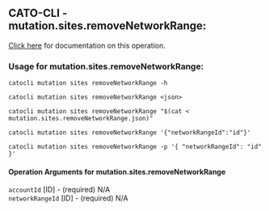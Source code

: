 
## CATO-CLI - mutation.sites.removeNetworkRange:
[Click here](https://api.catonetworks.com/documentation/#mutation-mutation.sites.removeNetworkRange) for documentation on this operation.

### Usage for mutation.sites.removeNetworkRange:

`catocli mutation sites removeNetworkRange -h`

`catocli mutation sites removeNetworkRange <json>`

`catocli mutation sites removeNetworkRange "$(cat < mutation.sites.removeNetworkRange.json)"`

`catocli mutation sites removeNetworkRange '{"networkRangeId":"id"}'`

`catocli mutation sites removeNetworkRange -p '{
    "networkRangeId": "id"
}'`


#### Operation Arguments for mutation.sites.removeNetworkRange ####

`accountId` [ID] - (required) N/A    
`networkRangeId` [ID] - (required) N/A    
